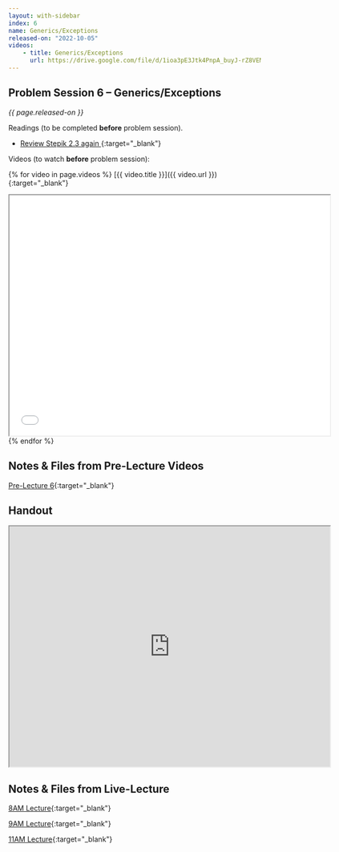 ```yaml
---
layout: with-sidebar
index: 6
name: Generics/Exceptions
released-on: "2022-10-05"
videos:
    - title: Generics/Exceptions
      url: https://drive.google.com/file/d/1ioa3pE3Jtk4PnpA_buyJ-rZ8VEMzUhgJ
---
```


## Problem Session 6 – Generics/Exceptions

_{{ page.released-on }}_

Readings (to be completed **before** problem session). 
- [Review Stepik 2.3 again ](https://stepik.org/lesson/693584/step/1?unit=693186){:target="_blank"}

Videos (to watch **before** problem session):

{% for video in page.videos %}
[{{ video.title }}]({{ video.url }}){:target="_blank"}

<iframe src="{{ video.url }}/preview" width="640" height="480" allow="autoplay"></iframe>
{% endfor %}

## Notes & Files from Pre-Lecture Videos

[Pre-Lecture 6](https://github.com/ucsd-cse12-f22/ucsd-cse12-f22.github.io/tree/main/_pre-lectures/lecture-06){:target="_blank"}

## Handout

<iframe src="https://drive.google.com/file/d/1WZQ4HjuII5dMdp-y7Sy4WHLxuNDIe5sp/preview" width="640" height="480" allow="autoplay"></iframe>

## Notes & Files from Live-Lecture

[8AM Lecture](https://github.com/ucsd-cse12-f22/ucsd-cse12-f22.github.io/tree/main/_lectures/lecture-06/A00){:target="_blank"}

[9AM Lecture](https://github.com/ucsd-cse12-f22/ucsd-cse12-f22.github.io/tree/main/_lectures/lecture-06/B00){:target="_blank"}

[11AM Lecture](https://github.com/ucsd-cse12-f22/ucsd-cse12-f22.github.io/tree/main/_lectures/lecture-06/C00){:target="_blank"}
